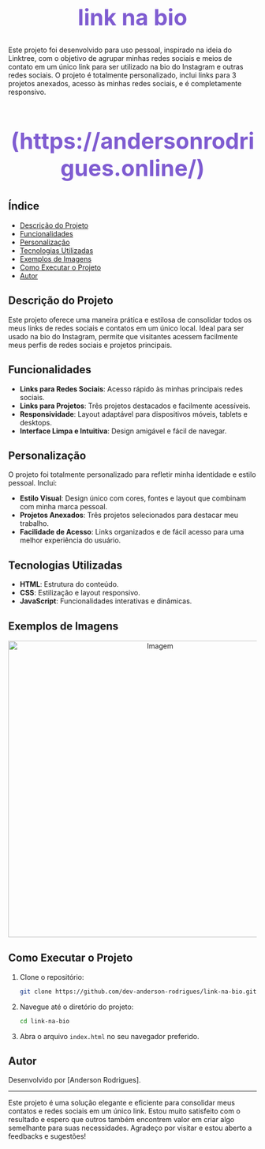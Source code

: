 <h1 align="center" style="color:#7f5cd1; font-size:45px;">link na bio</h1>

Este projeto foi desenvolvido para uso pessoal, inspirado na ideia do Linktree, com o objetivo de agrupar minhas redes sociais e meios de contato em um único link para ser utilizado na bio do Instagram e outras redes sociais. O projeto é totalmente personalizado, inclui links para 3 projetos anexados, acesso às minhas redes sociais, e é completamente responsivo.

 <h2 align="center" style="color:#7f5cd1; font-size:45px;">(https://andersonrodrigues.online/)</h2>
 
## Índice
- [Descrição do Projeto](#descrição-do-projeto)
- [Funcionalidades](#funcionalidades)
- [Personalização](#personalização)
- [Tecnologias Utilizadas](#tecnologias-utilizadas)
- [Exemplos de Imagens](#exemplos-de-imagens)
- [Como Executar o Projeto](#como-executar-o-projeto)
- [Autor](#autor)

## Descrição do Projeto
Este projeto oferece uma maneira prática e estilosa de consolidar todos os meus links de redes sociais e contatos em um único local. Ideal para ser usado na bio do Instagram, permite que visitantes acessem facilmente meus perfis de redes sociais e projetos principais.

## Funcionalidades
- **Links para Redes Sociais**: Acesso rápido às minhas principais redes sociais.
- **Links para Projetos**: Três projetos destacados e facilmente acessíveis.
- **Responsividade**: Layout adaptável para dispositivos móveis, tablets e desktops.
- **Interface Limpa e Intuitiva**: Design amigável e fácil de navegar.

## Personalização
O projeto foi totalmente personalizado para refletir minha identidade e estilo pessoal. Inclui:
- **Estilo Visual**: Design único com cores, fontes e layout que combinam com minha marca pessoal.
- **Projetos Anexados**: Três projetos selecionados para destacar meu trabalho.
- **Facilidade de Acesso**: Links organizados e de fácil acesso para uma melhor experiência do usuário.

## Tecnologias Utilizadas
- **HTML**: Estrutura do conteúdo.
- **CSS**: Estilização e layout responsivo.
- **JavaScript**: Funcionalidades interativas e dinâmicas.

## Exemplos de Imagens

<p align="center">
  <img src="https://github.com/AndersonRodrigues1/Projeto-linknabio/assets/127049907/f046d4df-1951-4561-98ce-7713587adeed" width="600" alt="Imagem">
</p>

## Como Executar o Projeto
1. Clone o repositório:
   ```bash
   git clone https://github.com/dev-anderson-rodrigues/link-na-bio.git
   ```
2. Navegue até o diretório do projeto:
   ```bash
   cd link-na-bio
   ```
3. Abra o arquivo `index.html` no seu navegador preferido.

## Autor
Desenvolvido por [Anderson Rodrigues].

---

Este projeto é uma solução elegante e eficiente para consolidar meus contatos e redes sociais em um único link. Estou muito satisfeito com o resultado e espero que outros também encontrem valor em criar algo semelhante para suas necessidades. Agradeço por visitar e estou aberto a feedbacks e sugestões!
